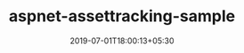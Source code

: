 ---
title: "aspnet-assettracking-sample"
date: 2019-07-01T18:00:13+05:30
type: "organisations"
org_name: "Microsoft Graph"
repo_desc: "NA"
repo_link: https://github.com/microsoftgraph/aspnet-assettracking-sample
---